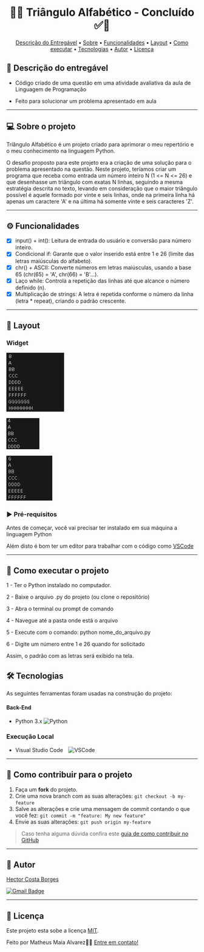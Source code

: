 
<!-- MODELO PROJETO EM ANDAMENTO -->
<!-- ---------------------------------------------------------------------- -->

<!-- MODELO PROJETO FINALIZADO -->
<h1 align="center"> 
	  🚀✅ Triângulo Alfabético - Concluído ✅🚀
</h1>

<!-- ---------------------------------------------------------------------- -->

<!-- MODELO MENU DE NAVEGAÇÃO -->
<p align="center">
 <a href="#-Descrição-do-entregável">Descrição do Entregável</a> •
 <a href="#-sobre-o-projeto">Sobre</a> •
 <a href="#-funcionalidades">Funcionalidades</a> •
 <a href="#-layout">Layout</a> • 
 <a href="#-como-executar-o-projeto">Como executar</a> • 
 <a href="#-tecnologias">Tecnologias</a> • 
 <a href="#-autor">Autor</a> • 
 <a href="#user-content--licença">Licença</a>
</p>

<!-- ---------------------------------------------------------------------- -->

<!-- MODELO DE DESCRIÇÃO -->
## 📄 Descrição do entregável

<!-- EXEMPLO DE DESCRIÇÃO DE UM PROJETO: -->
- Código criado de uma questão em uma atividade avaliativa da aula de Linguagem de Programação

- Feito para solucionar um problema apresentado em aula

---

<!-- ---------------------------------------------------------------------- -->

<!-- MODELO DESCRIÇÃO SOBRE O PROJETO: -->
## 💻 Sobre o projeto

<!-- EXPLICA O MOTIVO DO PROJETO -->
Triângulo Alfabético é um projeto criado para aprimorar o meu repertório e o meu conhecimento na linguagem Python.

O desafio proposto para este projeto era a criação de uma solução para o problema apresentado na questão. 
Neste projeto, teríamos criar um programa que receba como entrada um número inteiro N (1 <= N <= 26) e que desenhasse um triângulo com exatas N linhas,
seguindo a mesma estratégia descrita no texto, levando em consideração que o maior triângulo possível é aquele formado por vinte e seis linhas, onde na primeira linha há apenas um caractere 'A' e na última há somente vinte e seis caracteres 'Z'.

<!-- LINHA DE DIVISÃO: -->
---

<!-- ---------------------------------------------------------------------- -->

<!-- MODELO FUNCIONALIDADES: -->
## ⚙️ Funcionalidades

<!-- EXEMPLO DE FUNCIONALIDADES: -->
- [x] input() + int(): Leitura de entrada do usuário e conversão para número inteiro.
- [x] Condicional if: Garante que o valor inserido está entre 1 e 26 (limite das letras maiúsculas do alfabeto).
- [x] chr() + ASCII: Converte números em letras maiúsculas, usando a base 65 (chr(65) = 'A', chr(66) = 'B'...).
- [x] Laço while: Controla a repetição das linhas até que alcance o número definido (n).
- [x] Multiplicação de strings: A letra é repetida conforme o número da linha (letra * repeat), criando o padrão crescente.
---

<!-- ---------------------------------------------------------------------- -->

<!-- EXEMPLO DE LAYOUT: -->
## 🎨 Layout

### Widget

<!-- AQUI VOCÊ PASSA O CAMINHO DA IMAGEM -->
![Mobile1](https://github.com/Hector-Borges/Tri-ngulo-Alfab-tico/blob/main/_Assest/T_A%201.png)

![Mobile2](https://github.com/Hector-Borges/Tri-ngulo-Alfab-tico/blob/main/_Assest/T_A%202.png)

![Mobile3](https://github.com/Hector-Borges/Tri-ngulo-Alfab-tico/blob/main/_Assest/T_A%203.png)

<!-- ---------------------------------------------------------------------- -->

### ▶️ Pré-requisitos

Antes de começar, você vai precisar ter instalado em sua máquina a linguagem Python

Além disto é bom ter um editor para trabalhar com o código como [VSCode](https://code.visualstudio.com/)

---

<!-- MODELO DE COMO EXECUTAR O PROJETO -->
## 🚀 Como executar o projeto

1 - Ter o Python instalado no computador.

2 - Baixe o arquivo .py do projeto (ou clone o repositório)

3 - Abra o terminal ou prompt de comando

4 - Navegue até a pasta onde está o arquivo

5 - Execute com o comando: python nome_do_arquivo.py

6 - Digite um número entre 1 e 26 quando for solicitado

Assim, o padrão com as letras será exibido na tela.
<!-- ---------------------------------------------------------------------- -->
<!-- ---------------------------------------------------------------------- -->

<!-- MODELO DE TECNOLOGIAS -->
## 🛠 Tecnologias

As seguintes ferramentas foram usadas na construção do projeto:

#### **Back-End**

-  Python 3.x <img src="https://cdn.jsdelivr.net/gh/devicons/devicon/icons/python/python-original.svg" alt="Python" width="20" height="20" style="margin-right:6px;"/>


### **Execução Local**

-  Visual Studio Code <img src="https://cdn.jsdelivr.net/gh/devicons/devicon/icons/vscode/vscode-original.svg" alt="VSCode" width="20" height="20" style="margin-left:10px;"/> 

---

<!-- ---------------------------------------------------------------------- -->

<!-- MODELO DE COMO CONTRIBUIR PARA O PROJETO -->
## 💪 Como contribuir para o projeto

1. Faça um **fork** do projeto.
2. Crie uma nova branch com as suas alterações: `git checkout -b my-feature`
3. Salve as alterações e crie uma mensagem de commit contando o que você fez: `git commit -m "feature: My new feature"`
4. Envie as suas alterações: `git push origin my-feature`
> Caso tenha alguma dúvida confira este [guia de como contribuir no GitHub](./CONTRIBUTING.md)

---

<!-- ---------------------------------------------------------------------- -->

<!-- MODELO DE AUTOR-->
## 🦸 Autor

<a href="https://br.linkedin.com/in/hector-costa-borges">
Hector Costa Borges</a>
 <br />
 
[![Gmail Badge](https://img.shields.io/badge/-hectorcostaborges@gmail.com-c14438?style=flat-square&logo=Gmail&logoColor=white&link=mailto:hectorcostaborges@gmail.com)](hectorcostaborges@gmail.com)

---

<!-- ---------------------------------------------------------------------- -->

<!-- MODELO DE LICENÇA -->
## 📝 Licença

Este projeto esta sobe a licença [MIT](./LICENSE).

Feito por Matheus Maia Alvarez👋🏽 [Entre em contato!](https://br.linkedin.com/in/matheus-maia-alvarez-)

